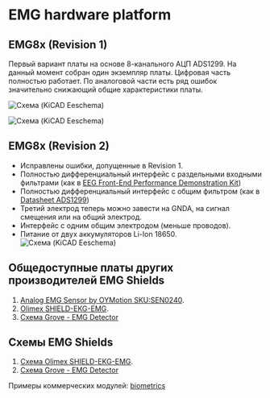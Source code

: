 # EMG hardware platform
## EMG8x (Revision 1)
Первый вариант платы на основе 8-канального АЦП ADS1299. На данный момент собран один экземпляр платы. Цифровая часть полностью работает. По аналоговой части есть ряд ошибок значительно снижающий общие характеристики платы.

![Схема (KiCAD Eeschema)](https://drive.google.com/uc?export=view&id=1ILe61-I7x9Qac2lrjNZa3rqXznOtPNTw)

![Схема (KiCAD Eeschema)](https://drive.google.com/uc?export=view&id=1uYkZH1ljI7POEj6VSd-617ZXaz0Fbder)

## EMG8x (Revision 2)
* Исправлены ошибки, допущенные в Revision 1.
* Полностью дифференциальный интерфейс с раздельными входными фильтрами (как в [EEG Front-End Performance Demonstration Kit](https://www.ti.com/lit/ug/slau443b/slau443b.pdf?ts=1602258946892&ref_url=https%253A%252F%252Fwww.ti.com%252Ftool%252FADS1299EEGFE-PDK))
* Полностью дифференциальный интерфейс с общим фильтром (как в [Datasheet ADS1299](https://www.ti.com/lit/ds/symlink/ads1299.pdf?ts=1602417721400))
* Третий электрод теперь можно завести на GNDA, на сигнал смещения или на общий электрод.
* Интерфейс с одним общим электродом (меньше проводов).
* Питание от двух аккумуляторов Li-Ion 18650.
![Схема (KiCAD Eeschema)](https://drive.google.com/uc?export=view&id=18xvGgrcY3SdtwbyLzkZvpchL3RI9LBVP)
## Общедоступные платы других производителей EMG Shields
1. [Analog EMG Sensor by OYMotion SKU:SEN0240](https://www.dfrobot.com/wiki/index.php/Analog_EMG_Sensor_by_OYMotion_SKU:SEN0240).
2. [Olimex SHIELD-EKG-EMG](https://www.olimex.com/Products/Duino/Shields/SHIELD-EKG-EMG/open-source-hardware).
3. [Схема Grove - EMG Detector](https://static.chipdip.ru/lib/843/DOC003843068.pdf)
## Схемы EMG Shields 
1. [Схема Olimex SHIELD-EKG-EMG](https://www.olimex.com/Products/Duino/Shields/SHIELD-EKG-EMG/resources/SHIELD-EKG-EMG-REV-B-SCHEMATIC.pdf).
2. [Схема Grove - EMG Detector](https://static.chipdip.ru/lib/843/DOC003843068.pdf)

Примеры коммерческих модулей: [biometrics](http://www.biometricsltd.com/wireless-sensors.htm)

